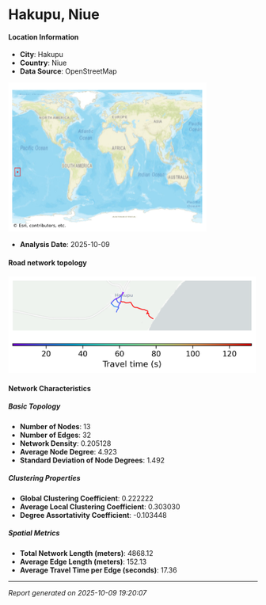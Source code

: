 # Hakupu, Niue

#### Location Information

- **City**: Hakupu
- **Country**: Niue
- **Data Source**: OpenStreetMap
<img src="Hakupu_location.png" alt="Hakupu Location Map" width="400" />

- **Analysis Date**: 2025-10-09

#### Road network topology

<img src="Hakupu_network_map.png" alt="Hakupu Road Network Map" width="500"/>

#### Network Characteristics

##### Basic Topology

- **Number of Nodes**: 13
- **Number of Edges**: 32
- **Network Density**: 0.205128
- **Average Node Degree**: 4.923
- **Standard Deviation of Node Degrees**: 1.492

##### Clustering Properties

- **Global Clustering Coefficient**: 0.222222
- **Average Local Clustering Coefficient**: 0.303030
- **Degree Assortativity Coefficient**: -0.103448

##### Spatial Metrics

- **Total Network Length (meters)**: 4868.12
- **Average Edge Length (meters)**: 152.13
- **Average Travel Time per Edge (seconds)**: 17.36

---
*Report generated on 2025-10-09 19:20:07*
